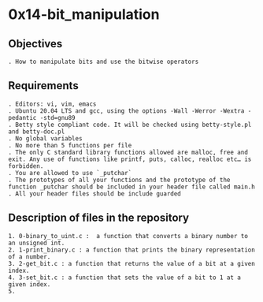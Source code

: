 # 0x14-bit_manipulation

## Objectives

	. How to manipulate bits and use the bitwise operators

## Requirements

	. Editors: vi, vim, emacs
	. Ubuntu 20.04 LTS and gcc, using the options -Wall -Werror -Wextra -pedantic -std=gnu89
	. Betty style compliant code. It will be checked using betty-style.pl and betty-doc.pl
	. No global variables
	. No more than 5 functions per file
	. The only C standard library functions allowed are malloc, free and exit. Any use of functions like printf, puts, calloc, realloc etc… is forbidden.
	. You are allowed to use `_putchar`
	. The prototypes of all your functions and the prototype of the function _putchar should be included in your header file called main.h
	. All your header files should be include guarded

## Description of files in the repository

	1. 0-binary_to_uint.c :  a function that converts a binary number to an unsigned int.
	2. 1-print_binary.c : a function that prints the binary representation of a number.
	3. 2-get_bit.c : a function that returns the value of a bit at a given index.
	4. 3-set_bit.c : a function that sets the value of a bit to 1 at a given index.
	5. 
